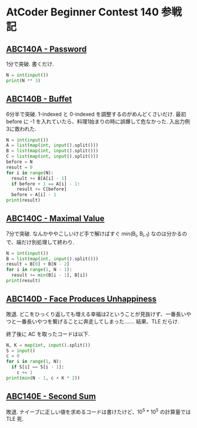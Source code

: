 # AtCoder Beginner Contest 140 参戦記

## [ABC140A - Password](https://atcoder.jp/contests/abc140/tasks/abc140_a)

1分で突破. 書くだけ.

```python
N = int(input())
print(N ** 3)
```

## [ABC140B - Buffet](https://atcoder.jp/contests/abc140/tasks/abc140_b)

6分半で突破. 1-indexed と 0-indexed を調整するのがめんどくさいだけ.
最初 before に -1 を入れていたら、料理1始まりの時に誤爆して危なかった. 入出力例3に救われた.

```python
N = int(input())
A = list(map(int, input().split()))
B = list(map(int, input().split()))
C = list(map(int, input().split()))
before = N
result = 0
for i in range(N):
  result += B[A[i] - 1]
  if before + 1 == A[i] - 1:
    result += C[before]
  before = A[i] - 1
print(result)
```

## [ABC140C - Maximal Value](https://atcoder.jp/contests/abc140/tasks/abc140_c)

7分で突破. なんかややこしいけど手で解けばすぐ min(B<sub>i</sub>, B<sub>i-1</sub>) なのは分かるので、端だけ別処理して終わり.

```python
N = int(input())
B = list(map(int, input().split()))
result = B[0] + B[N - 2]
for i in range(1, N - 1):
  result += min(B[i - 1], B[i])
print(result)
```

## [ABC140D - Face Produces Unhappiness](https://atcoder.jp/contests/abc140/tasks/abc140_d)

敗退. どこをひっくり返しても増える幸福は2ということが見抜けず、一番長いやつと一番長いやつを繋げることに奔走してしまった…….  結果、TLE だらけ.

終了後に AC を取ったコードは以下.

```python
N, K = map(int, input().split())
S = input()
c = 0
for i in range(1, N):
  if S[i] == S[i - 1]:
    c += 1
print(min(N - 1, c + K * 2))
```

## [ABC140E - Second Sum](https://atcoder.jp/contests/abc140/tasks/abc140_e)

敗退. ナイーブに正しい値を求めるコードは書けたけど、10<sup>5</sup> * 10<sup>5</sup> の計算量では TLE 死.
